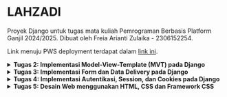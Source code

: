# LAHZADI

Proyek Django untuk tugas mata kuliah Pemrograman Berbasis Platform Ganjil 2024/2025. Dibuat oleh Freia Arianti Zulaika - 2306152254.

Link menuju PWS deployment terdapat dalam [link ini](http://freia-arianti-lahzadi.pbp.cs.ui.ac.id/).

<details>
<Summary><b>Tugas 2: Implementasi Model-View-Template (MVT) pada Django</b></Summary>

### Langkah Implementasi Checklist
Implementasi dari checklist pada tugas 2:
#### Membuat sebuah proyek Django baru
1. Membuat direktori bernama “lahzadi” dalam direktori lokal dan masuk ke dalam direktori tersebut
2. Membuat _virtual environment_ dalam direktori tersebut menggunakan perintah berikut:
    ```
    py -m venv env
    ```
3. Melakukan aktivasi _virtual environment_ menggunakan perintah berikut:
    ```
    env\Scripts\activate
    ```
4. Di dalam direktori tersebut, membuat file berjudul “requirements.txt” yang berisi:
   ```
    django
    gunicorn
    whitenoise
    psycopg2-binary
    requests
    urllib3
    ```
5. Melakukan instalasi terhadap _dependencies_ menggunakan perintah berikut:
    ```
    pip install -r requirements.txt
    ```
6. Membuat project Django bernama 'lahzadi' menggunakan perintah berikut:
    ```
    django-admin startproject lahzadi .
    ```
7. Membuat repositori baru di GitHub dengan nama 'lahzadi'
8. Menginisiasi direktori lokal “lahzadi” sebagai repositori git menggunakan perintah berikut:
   ```
    git init
    ```
9. Menambahkan berkas .gitignore
10. Membuat _branch_ utama baru bernama 'main' dengan menggunakan perintah berikut:
    ```
    git branch -M main
    ```
11. Menghubungkan direktori lokal dengan repositori GitHub dengan menggunakan perintah berikut:
    ```
    git remote add origin https://github.com/freiazulaika/lahzadi.git
    ```
11. Melakukan _add_, _commit_, dan _push_ dari direktori lokal ke repositori GitHub
    
####  Membuat aplikasi dengan nama main pada proyek tersebut
1. Masih dalam direkotri yang sama, membuat aplikasi bernama 'main' menggunakan perintah berikut:
    ```
    python manage.py startapp main
    ```
2. Menambahkan 'main' ke INSTALLED_APPS di dalam berkas settings.py

#### Membuat model pada aplikasi main dengan nama Product dan memiliki atribut wajib (name, price, description)
1. Pada berkas models.py di dalam direktori aplikasi 'main', menambahkan class 'Product' dengan atribut name, price, description, stock, note, dan size
2. Melakukan makemigrations menggunakan perintah berikut:
   ```
   python manage.py makemigrations
   ```
3. Melakukan migration menggunakan perintah berikut:
   ```
   python manage.py migrate
   ```

#### Membuat sebuah fungsi pada views.py
1. Membuat direktori bernama 'template' di dalam direktori aplikasi 'main' dan membuat berkas baru bernama 'main.html'
2. Di dalam berkas 'main.html', menambahkan nama toko, nama, dan kelas
3. Dalam berkas views.py di dalam direktori aplikasi 'main', menambahkan fungsi bernama 'show_main' yang berisi dictionary yang berisi data (nama dan kelas) yang akan dihubungkan ke tampilan. Fungsi ini akan mengembalikan untuk me-_render_ tampilan di berkas main.html

#### Melakukan routing pada proyek agar dapat menjalankan aplikasi main dan membuat sebuah routing pada urls.py aplikasi main
1. Membuat berkas 'urls.py' di direktori aplikasi 'main' dan menambahkan isi:
   ```
    from django.urls import path
    from main.views import show_main

    app_name = 'main'

    urlpatterns = [
        path('', show_main, name='show_main'),
    ]
    ```
2. Membuka berkas 'urls.py' di direktori proyek 'lahzadi' dan menambahkan isi:
    ```
    from django.contrib import admin
    from django.urls import path, include
    
    urlpatterns = [
        path('admin/', admin.site.urls),
        path('', include('main.urls')),
    ]
     ```
#### Melakukan deployment ke PWS
1. Masuk ke dalam _website_ PWS dan membuat proyek baru bernama 'lahzadi'
2. Menambahkan url _deployment_ PWS di dalam berkas settings.py di proyek 'lahzadi'
3. Melakukan _add_, _commit_, dan _push_ ke GitHub
4. Melakukan perintah pada _Project Command_ di PWS
5. Tunggu hasil proyek hingga menunjukkan status _successful_

### Bagan
![bagan](https://github.com/user-attachments/assets/1bcf8685-3f62-4cf1-a02e-1859d55bfd96)

### Fungsi git dalam pengembangan perangkat lunak
Fungsi git dalam pengembangan perangkat lunak:
* Git dapat membantu kita dalam mengelompokkan dan melacak perubahan kode yang dilakukan.
* Git memudahkan dalam berkolaborasi dengan banyak pengembang melalui kemampuannya seperti mengelola project/kode dalam branch yang berbeda, sehingga tidak mengganggu kode di branch utama.

### Mengapa framework Django dijadikan permulaan pembelajaran pengembangan perangkat lunak?
Django dijadikan permulaan dalam pembelajaran pengembangan perangkat lunak karena Django menggunakan bahasa Python yang relatif sederhana dan mudah dipahami. Selain itu, Django juga sudah menyediakan banyak fitur bawaan yang memudahkan dalam pengembangan aplikasi web dengan cepat. Django memiliki struktur yang terorganisasi dan memiliki bentuk Model-View-Template (MVT) yang memudahkan pengembang dalam membangun dan mengelola aplikasi web. Django juga dapat menangani pengembangan aplikasi yang kompleks serta memiliki fitur keamanan yang baik.

### Mengapa model pada Django disebut sebagai ORM?
Model di Django disebut sebagai ORM (Object-Relational Mapping) karena berfungsi sebagai jembatan antara objek Python dan tabel dalam database. Dengan ORM, pengembang dapat mengelola database menggunakan kode Python tanpa harus menulis _query_ SQL. Django mengubah atribut dalam kelas Python menjadi kolom-kolom di tabel database, sehingga interaksi dengan database jadi lebih mudah. ORM ini otomatis menerjemahkan operasi Python menjadi perintah SQL, sehingga proses mengelola data lebih sederhana dan teratur.

</details>

<details>
<Summary><b>Tugas 3: Implementasi Form dan Data Delivery pada Django</b></Summary>
    
### Jelaskan mengapa kita memerlukan data delivery dalam pengimplementasian sebuah platform?
Dalam proses pengimplementasian platform, data delivery menjadi penting karena memudahkan komunikasi antara klien, server, dan sistem lainnya. Proses ini memastikan bahwa informasi dapat dikirim dengan cepat, aman, dan efisien. Tanpa data delivery yang baik, platform akan terasa lambat dan tidak efisien, sehingga dapat mengurangi minat pengguna.

### Menurutmu, mana yang lebih baik antara XML dan JSON? Mengapa JSON lebih populer dibandingkan XML?
Menurut saya, JSON lebih baik dan lebih populer daripada XML karena JSON memiliki struktur dan tampilan yang sederhana, sehingga lebih mudah dibaca oleh manusia. Selain itu, pemrosesan JSON juga cenderung lebih cepat dan lebih efisien untuk pertukaran data karena memiliki kompleksitas yang lebih rendah dibandingkan dengan XML.

###  Jelaskan fungsi dari method is_valid() pada form Django dan mengapa kita membutuhkan method tersebut?
Method is_valid() pada form Django digunakan untuk mengetahui validitas/kebenaran data yang dimasukkan. Jika data yang dimasukkan sesuai dengan persyaratan yang ada di form (misal tipe data, panjang data), maka is_valid() akan bernilai True dan sebaliknya. Method ini dibutuhkan karena dapat mengetahui dan memastikan data yang mau dimasukkan ke database sudah benar. Selain itu, method ini juga mempermudah pengelolaan jika ada error ketika data yang dimasukkan tidak sesuai.

### Mengapa kita membutuhkan csrf_token saat membuat form di Django? Apa yang dapat terjadi jika kita tidak menambahkan csrf_token pada form Django? Bagaimana hal tersebut dapat dimanfaatkan oleh penyerang?
csrf_token penting untuk melindungi aplikasi web dari serangan _Cross-Site Request Forgery (CSRF)_, di mana penyerang dapat membuat pengguna yang telah terautentikasi mengirimkan permintaan berbahaya ke server tanpa sepengetahuan mereka. Tanpa csrf_token, server tidak dapat membedakan antara request asli dan request berbahaya, sehingga penyerang dapat menyalahgunakan sesi pengguna untuk melakukan tindakan yang tidak diinginkan. Sehingga, csrf_token berperan untuk memastikan bahwa setiap request berasal dari sumber yang sah dan aman.

### Jelaskan bagaimana cara kamu mengimplementasikan checklist di atas secara step-by-step (bukan hanya sekadar mengikuti tutorial).
1. Membuat direktori bernama _templates_ di dalam _main directory_
2. Membuat berkas base.html di dalam direktori tersebut
3. Menambahkan kode berikut di dalam file base.html:
```
<!DOCTYPE html>
<html lang="en">

<head>
    <meta charset="UTF-8">
    <meta name="viewport" content="width=device-width, initial-scale=1.0">
    {% block meta %} {% endblock meta %}
    <title>LAHZADI</title>
</head>

<body>
    {% block content %} {% endblock content %}
</body>

</html>
```
4. Pada berkas settings.py di direktori proyek lahzadi, menambahkan kode berikut di dalam variabel TEMPLATES
```
'DIRS': [BASE_DIR / 'templates']
```
5. Mengubah kode di berkas main.html yang berada di path main/templates/ dengan kode berikut:
```
{% extends 'base.html' %}
{% block content %}

<h1>LAHZADI</h1>

<h5>Name: </h5>
<p>{{ name }}
<p>
<h5>Class: </h5>
<p>{{ kelas }}
<p>

{% endblock content %}
```
6. Menambahkan kode berikut di bagian atas dari berkas models.py di subdirektori main/:
```
import uuid
```
7. Melakukan migrasi
8. Membuat berkas di direktori main dengan nama forms.py dan mengisi dengan kode berikut:
```
from django.forms import ModelForm
from main.models import Product

class ProductForm(ModelForm):
    class Meta:
        model = Product
        fields = ["name", "price", "description", "stock", "size"]
```
9. Menambahkan kode berikut di dalam berkas views.py yang ada di direktori main:
```
from django.shortcuts import render, redirect
```
10. Di dalam views.py, menambahkan fungsi berikut:
```
def create_product_entry(request):
    form = ProductForm(request.POST or None)

    if form.is_valid() and request.method == "POST":
        form.save()
        return redirect('main:show_main')

    context = {'form': form}
    return render(request, "create_product_entry.html", context)
```
11. Mengubah fungsi show_main di dalam berkas yang sama menjadi:
```
def show_main(request):
    product_entries = Product.objects.all()
    context = {
        'name': 'Freia Arianti Zulaika',
        'kelas' : 'PBP C',
        'product_entries' : product_entries,
    }

    return render(request, "main.html", context)
```
12. Membuat berkas create_product_entry.html pada direktori main/templates dan mengisi dengan kode berikut:
```
{% extends 'base.html' %}
{% block content %}
<h1>Add New Product Entry</h1>

<form method="POST">
    {% csrf_token %}
    <table>
        {{ form.as_table }}
        <tr>
            <td></td>
            <td>
                <input type="submit" value="Add Product Entry" />
            </td>
        </tr>
    </table>
</form>

{% endblock %}
```
13. Menambahkan kode berikut ke dalam {% block content %} di berkas main.html dalam path main/templates:
```
{% extends 'base.html' %}
{% block content %}

<h1>LAHZADI</h1>

<h5>Name: </h5>
<p>{{ name }}
<p>
<h5>Class: </h5>
<p>{{ kelas }}
<p>

    {% if not product_entries %}
<p>Belum ada data produk pada Lahzadi.</p>
{% else %}
<table>
    <tr>
        <th>Name</th>
        <th>Price</th>
        <th>Description</th>
        <th>Stock</th>
        <th>Size</th>
    </tr>

    {% comment %} Berikut cara memperlihatkan data produk di bawah baris ini
    {% endcomment %}
    {% for product_entry in product_entries %}
    <tr>
        <td>{{product_entry.name}}</td>
        <td>{{product_entry.price}}</td>
        <td>{{product_entry.description}}</td>
        <td>{{product_entry.stock}}</td>
        <td>{{product_entry.size}}</td>
    </tr>
    {% endfor %}
</table>
{% endif %}

<br />

<a href="{% url 'main:create_product_entry' %}">
    <button>Add New Product Entry</button>
</a>
{% endblock content %}
```
14. Membuat show_xml, show_json, show_xml_by_id, dan show_json_by_id di views.py untuk mengembalikan hasil response:
```
def show_xml(request):
    data = Product.objects.all()
    return HttpResponse(serializers.serialize("xml", data), content_type="application/xml")

def show_json(request):
    data = Product.objects.all()
    return HttpResponse(serializers.serialize("json", data), content_type="application/json")

def show_xml_by_id(request, id):
    data = Product.objects.filter(pk=id)
    return HttpResponse(serializers.serialize("xml", data), content_type="application/xml")

def show_json_by_id(request, id):
    data = Product.objects.filter(pk=id)
    return HttpResponse(serializers.serialize("json", data), content_type="application/json")
```
15. Melakukan routing di urls.py di direktori main:
```
from django.urls import path
from main.views import show_main, create_product_entry, show_xml, show_json, show_xml_by_id, show_json_by_id

app_name = 'main'

urlpatterns = [
    path('', show_main, name='show_main'),
    path('create-product-entry', create_product_entry, name='create_product_entry'),
    path('xml/', show_xml, name='show_xml'),
    path('json/', show_json, name='show_json'),
    path('xml/<str:id>/', show_xml_by_id, name='show_xml_by_id'),
    path('json/<str:id>/', show_json_by_id, name='show_json_by_id'),
]
```

### Mengakses Menggunakan Postman
## XML
![XML](https://github.com/user-attachments/assets/68c722b5-03e7-488e-b2e0-b4eb19f41507)
## JSON
![JSON](https://github.com/user-attachments/assets/544f1ce5-fd06-4242-930d-830621e52e8b)
## XML by id
![XML by id](https://github.com/user-attachments/assets/fd8d2f2c-235d-41f2-a84e-903e5765890a)
## JSON by id
![JSON by id](https://github.com/user-attachments/assets/5a3601e5-7ac9-472f-9dd0-02bda01388ab)

</details>

<details>
<Summary><b>Tugas 4: Implementasi Autentikasi, Session, dan Cookies pada Django</b></Summary>

### Apa perbedaan antara HttpResponseRedirect() dan redirect()?
Secara umum, HttpResponseRedirect() dan redirect() memiliki fungsi dalam mengalihkan ke URL tertentu. Perbedaan di antara keduanya adalah:
* HttpResponseRedirect(): memerlukan URL yang jelas dan lengkap (full URL atau relative path).
* redirect(): menerima URL, nama view, atau objek model, sehingga lebih fleksibel dan lebih mudah digunakan.

### Jelaskan cara kerja penghubungan model Product dengan User!
Model Product dihubungkan dengan User menggunakan <b>ForeignKey</b>, yang dapat menghubungkan setiap objek Product dengan satu pengguna. 
```
from django.db import models
import uuid
from django.contrib.auth.models import User

class Product(models.Model):
    id = models.UUIDField(primary_key=True, default=uuid.uuid4, editable=False)
    name = models.CharField(max_length=255)
    price = models.IntegerField()
    description = models.TextField()
    stock = models.IntegerField()
    size = models.IntegerField()
    user = models.ForeignKey(User, on_delete=models.CASCADE)
```
Pada ForeignKey, on_delete=models.CASCADE memastikan bahwa jika pengguna dihapus, semua produk yang dimiliki pengguna tersebut juga akan dihapus. Satu User bisa memiliki lebih dari satu produk, sementara setiap Product hanya dapat dimiliki oleh satu User.

### Apa perbedaan antara authentication dan authorization, apakah yang dilakukan saat pengguna login? Jelaskan bagaimana Django mengimplementasikan kedua konsep tersebut.
* Authentication merupakan proses untuk mengenali atau memverifikasi identitas pengguna.
* Authorization merupakan proses untuk menentukan aksesabilitas pengguna berdasarkan peran yang dimiliki. 

Dalam konteks login, kedua proses tersebut diperlukan karena saling melengkapi dan memiliki fungsinya masing-masing. Di Django, proses authentication dilakukan dengan memanfaatkan sistem autentikasi bawaan (django.contrib.auth) yang menyediakan fungsi seperti authenticate(), login(), dan logout(). Sedangkan, authorization dilakukan dengan sistem Permissions dan Groups, menggunakan dekorator seperti @permission_required dan mendefinisikan izin pada model.

### Bagaimana Django mengingat pengguna yang telah login? Jelaskan kegunaan lain dari cookies dan apakah semua cookies aman digunakan?
Django mengingat pengguna yang telah login menggunakan session. Setelah pengguna berhasil login, session ID akan disimpan di cookie di dalam browser pengguna. Dalam cookie, Django hanya menyimpan session ID dan tidak menyimpan informasi seperti password. Data session disimpan di server. Fungsi lain dari cookie yaitu untuk menyimpan preferensi pengguna dan melacak perilaku pengguna. Dari semua kelebihan yang ada, cookie memiliki kekurangan yang perlu diperhatikan. Jika tidak dikelola dengan baik, cookie menjadi rentan terhadap serangan seperti XSS atau CSRF. Untuk meningkatkan keamanan, sangat perlu untuk memanfaatkan fitur seperti HttpOnly untuk mencegah akses JavaScript ke cookie, Secure untuk memastikan cookie dikirim melalui HTTPS, dan SameSite untuk membatasi pengiriman cookie antarsitus.

### Implementasi _checklist_
#### Implementasi fungsi registrasi, login, dan logout.

1. Pertama, saya mengimpor modul yang diperlukan dalam pembuatan fungsi dan form registrasi di dalam berkas `views.py` di direktori `main`. Dua modul yang saya impor yaitu `messages`untuk menampilkan pesan sukses dan `UserCreationForm` sebagai form dalam registrasi akun. 

```
from django.contrib import messages
from django.contrib.auth.forms import UserCreationForm

def register(request):
    form = UserCreationForm()

    if request.method == "POST":
        form = UserCreationForm(request.POST)
        if form.is_valid():
            form.save()
            messages.success(request, 'Your account has been successfully created!')
            return redirect('main:login')
    context = {'form':form}
    return render(request, 'register.html', context)
```

2. Selanjutnya, saya membuat berkas `register.html` di dalam direktori `main/templates/` dengan isi kode berikut:
```
{% extends 'base.html' %}

{% block meta %}
<title>Register</title>
{% endblock meta %}

{% block content %}

<div class="login">
    <h1>Register</h1>

    <form method="POST">
        {% csrf_token %}
        <table>
            {{ form.as_table }}
            <tr>
                <td></td>
                <td><input type="submit" name="submit" value="Daftar" /></td>
            </tr>
        </table>
    </form>

    {% if messages %}
    <ul>
        {% for message in messages %}
        <li>{{ message }}</li>
        {% endfor %}
    </ul>
    {% endif %}
</div>

{% endblock content %}
```

Kode ini digunakan untuk menampilkan halaman registrasi menggunakan form yang dirender menggunakan `form.as_table`.

3. Setelah membuat fungsi registrasi, saya membuat fungsi login. Di dalam berkas `views.py`, saya melakukan impor modul-modul yang diperlukan di dalam fungsi login yaitu `AuthenticationForm`, `authenticate`, dan `login`. Kemudian, saya menambahkan fungsi berikut (fungsi `login_user`) di dalam berkas yang sama:
```
def login_user(request):
   if request.method == 'POST':
      form = AuthenticationForm(data=request.POST)

      if form.is_valid():
        user = form.get_user()
        login(request, user)
        response = HttpResponseRedirect(reverse("main:show_main"))
        response.set_cookie('last_login', str(datetime.datetime.now()))
        return response

   else:
      form = AuthenticationForm(request)
   context = {'form': form}
   return render(request, 'login.html', context)
```

4. Saya membuat fungsi login, saya membuat halaman untuk menampilkan fungsi login tersebut dengan membuat berkas `login.html` di dalam direktori `main/templates/` berisi kode berikut:
```
{% extends 'base.html' %}

{% block meta %}
<title>Login</title>
{% endblock meta %}

{% block content %}
<div class="login">
    <h1>Login</h1>

    <form method="POST" action="">
        {% csrf_token %}
        <table>
            {{ form.as_table }}
            <tr>
                <td></td>
                <td><input class="btn login_btn" type="submit" value="Login" /></td>
            </tr>
        </table>
    </form>

    {% if messages %}
    <ul>
        {% for message in messages %}
        <li>{{ message }}</li>
        {% endfor %}
    </ul>
    {% endif %} Don't have an account yet?
    <a href="{% url 'main:register' %}">Register Now</a>
</div>

{% endblock content %}
```

5. Untuk membuat fungsi `logout`, saya melakukan impor modul-modul yang diperlukan di dalam fungsi `logout` yaitu `logout` di berkas `views.py`. Di dalam berkas yang sama, saya membuat fungsi `logout` seperti di kode berikut:
```
from django.contrib.auth import logout
def logout_user(request):
    logout(request)
    return redirect('main:login')
```

6. Saya menambahkan button `logout` di berkas `main.html` di direktori `main/templates/`

```
<a href="{% url 'main:logout' %}">
  <button>Logout</button>
</a>
```

7. Terakhir, saya melakukan routing url untuk fungsi `registrasi`, `login`, dan `logout` dengan menambahkan kode berikut di dalam berkas `urls.py` di direktori `main`:
```
urlpatterns = [
    ...
    path('register/', register, name='register'),
    path('login/', login_user, name='login'),
    path('logout/', logout_user, name='logout'),
]
```

#### Implementasi pembuatan dua akun dan masing-masing tiga _dummy_ data
1. Pertama, saya menjalankan perintah `python manage.py runserver` di terminal.
2. Saya membuka `http://localhost:8000/` di browser
3. Saya melakukan registrasi untuk dua akun.
4. Di tiap akun-nya, saya memasukan tiga data

#### Implementasi menghubungkan model `Product` dengan `User`
1. Saya mengimpor modul `User` di berkas `models.py` yang ada di direktori `main` dengan menambahkan kode berikut:
```
from django.contrib.auth.models import User
```

2. Di dalam berkas yang sama, saya menambahkan ForeignKey di class `Product` dengan menambahkan kode berikut:
```
class Product(models.Model):
    ...
    user = models.ForeignKey(User, on_delete=models.CASCADE)
```

3. Di berkas `views.py` di direktori `main`, saya mengubah fungsi `create_product_entry` menjadi sebagai berikut:
```
def create_product_entry(request):
    form = ProductForm(request.POST or None)

    if form.is_valid() and request.method == "POST":
        product_entry = form.save(commit=False)
        product_entry.user = request.user
        product_entry.save()
        return redirect('main:show_main')

    context = {'form': form}
    return render(request, "create_product_entry.html", context)
```
Pada kode ini, objek yang sudah dibuat melalui form tidak langsung disimpan di database. Sehingga, kita dapat mengubah/memodifikasi objek tersebut sebelum disimpan di database.

4. Masih di berkas yang sama, saya mengubah nilai dari `product_entries` dan `context` yang ada di fungsi `show_main` menjadi:
```
def show_main(request):
    product_entries = Product.objects.filter(user=request.user)
    context = {
        'name': request.user.username,
        ...
    }

    return render(request, "main.html", context)
```

5. Selanjutnya, saya melakukan migrasi
```
python manage.py makemigrations
python manage.py migrate
```

6. Terakhir, di berkas `settings.py` di subdirektori `lahzadi`, saya mengubah variabel `DEBUG` dan melakukan impor seperti berikut:
```
import os
...
PRODUCTION = os.getenv("PRODUCTION", False)
DEBUG = not PRODUCTION
...
```

#### Implementasi tampilan detail informasi pengguna yang sedang logged in dan cookies
1. Di berkas `views.py` yang ada di direktori `main`, saya melakukan impor dan menambahkan kode di fungsi `login_user` pada blok `form.is_valid()` sehingga menjadi seperti berikut:
```
import datetime
from django.http import HttpResponseRedirect
from django.urls import reverse
...
def login_user(request):
   ...
      if form.is_valid():
        user = form.get_user()
        login(request, user)
        response = HttpResponseRedirect(reverse("main:show_main"))
        response.set_cookie('last_login', str(datetime.datetime.now()))
        return response

   ...
...
```

2. Kemudian, di fungsi `show_main`, saya menambahkan kode berikut di dalam `context` :
```
context = {
...
        ...
        'last_login': request.COOKIES['last_login'],
    }
...
```

3. Di fungsi `logout_user`, saya memodifikasi kode menjadi seperti kode berikut:
```
def logout_user(request):
    logout(request)
    response = HttpResponseRedirect(reverse('main:login'))
    response.delete_cookie('last_login')
    return response
```

4. Selanjutnya, di akhir berkas `main.html`, saya menambahkan kode berikut untuk menampilkan data login terakhir:
```
...
<h5>Sesi terakhir login: {{ last_login }}</h5>
```
</details>

<details>
<Summary><b>Tugas 5: Desain Web menggunakan HTML, CSS dan Framework CSS</b></Summary>

### Urutan prioritas _CSS Selector_ pada HTML
Secara garis besar, CSS Selector terbagi atas 4 bagian. Jika diurutkan dari prioritas tertinggi, maka:

1. Inline Styles
Inline style terdapat pada elemen HTML dengan tanda style=“…”. Contohnya `<p style=“color:red;”>Contoh</p>`

2. ID Selector (#)
ID Selector ditandai dengan adanya tanda #. ID selector ini memiliki prioritas yang lebih tinggi dari class atau elemen. Contoh:
```
#option{
    color: red;
}
```

3. Class Selector (.)
Class selector ditandai dengan adanya tanda (.). ID selector ini memiliki prioritas yang lebih tinggi dari tag HTML. Contoh:
```
.option{
    color: red;
}
```

4. Tag Selector
ID Selector ini memiliki urutan terrendah. Ditandai dengan penggunaan elemen tag HTML. Contoh:
```
p, h2{
    color: red;
}
```

5. Important Rule
Ditandai dengan adanya tanda `!important`. Dapat mendahulukan urutan prioritas suatu properti tanpa memperhatikan urutan ID Selector di atas.

### _Responsive Design_ dalam pengembangan web
_Responsive design_ sangat penting untuk diperhatikan karena pengaksesan suatu website oleh pengguna tidak hanya melalui _desktop_, namun juga dapat melalui device-device lain seperti _smartphone_, tablet, dan lain sebagainya. Dengan adanya _responsive design_, pengguna dapat menggunakan _website_ dengan tampilan yang konsisten dan dapat mendapatkan pengalaman yang baik dalam menjalankan _website_ tersebut. 

Contoh aplikasi yang sudah menerapkan responsive design adalah <b>Pinterest</b> dan aplikasi yang belum menerapkan responsive design adalah <b>SIAKNG</b>.

### Perbedaan antara margin, border, dan padding, serta pengaplikasiannya
* Margin adalah ruang kosong di luar elemen yang berfungsi sebagai pemisah antarelemen.
* Border adalah garis pembatas yang mengelilingi elemen, terletak di antara margin dan padding.
* Padding adalah ruang kosong di dalam elemen, terletak di antara elemen dan border.
```
.box{
    border: 10px;
    padding: 15px;
    margin: 20px;
}
```

sumber: https://www.pluralsight.com/blog/creative-professional/whats-difference-margin-padding

### Konsep flex box dan grid layout di CSS

* Flex box (flexible box) adalah salah satu model layout yang dimiliki CSS. Model layout ini mengatur letak elemen dalam satu dimensi (secara horizontal/kolom atau vertikal/baris). Kegunaan dari flex box adalah elemen-elemen dapat menyesuaikan ukurannya sesuai dengan batas ruang yang diberikan.

```
.container{
    display: flex;
    justify-content: space-around;
}
```

* CSS grid adalah model layout CSS yang mengatur letak elemen dalam dua dimensi (horizontal/kolom atau vertikal/baris). Kegunaan dari CSS grid yaitu dapat membuat tata letak yang responsif dan kompleks dengan mudah.
```
.grid-container {
    display: grid;
    grid-template-columns: 1fr 2fr 1fr;
    grid-template-rows: auto;
    }
```

### Implementasi _checklist_
#### Menambahkan fitur _edit product_
1. Pertama, saya menyambungkan tailwind ke aplikasi saya dengan menambahkan kode berikut di bagian head berkas `base.html` di direktori templates.
```
<script src="https://cdn.tailwindcss.com">
</script>
```

2. Di berkas `views.py`, saya menambahkan fungsi berikut:
```
def edit_product(request, id):
    mood = Product.objects.get(pk = id)
    form = ProductForm(request.POST or None, instance=mood)

    if form.is_valid() and request.method == "POST":
        form.save()
        return HttpResponseRedirect(reverse('main:show_main'))

    context = {'form': form}
    return render(request, "edit_product.html", context)
```

3. Saya membuat berkas baru bernama `edit_product.html` di subdirektori `main/templates`. Kemudian, saya mengisi berkas tersebut dengan kode berikut:
```
{% extends 'base.html' %}

{% load static %}

{% block content %}

<h1>Edit Mood</h1>

<form method="POST">
    {% csrf_token %}
    <table>
        {{ form.as_table }}
        <tr>
            <td></td>
            <td>
                <input type="submit" value="Edit Mood"/>
            </td>
        </tr>
    </table>
</form>

{% endblock %}
```

4. Selanjutnya, di berkas `main.html`, saya menambahkan kode berikut untuk memunculkan tombol edit:
```
    <td>
        <a href="{% url 'main:edit_product' product_entry.pk %}">
            <button>
                Edit
            </button>
        </a>
    </td>
```

5. Menambahkan import reverse di `views.py`
6. Melakukan routing url di `urls.py` dan menambahkan import `edit_product`.
7. Menambahkan path berikut ke `urlpatterns`:
```
...
path('edit-product/<uuid:id>', edit_product, name='edit_product'),
```

#### Menambahkan fitur _delete product_
1. Di berkas `views.py`, saya membuat _function_ baru bernama `delete_product` yang berisi kode berikut:
```
def delete_product(request, id):
    product = Product.objects.get(pk = id)
    product.delete()
    return HttpResponseRedirect(reverse('main:show_main'))
```

2. Selanjutnya, saya melakukan routing url di `urls.py` dengan meng-import `delete_product` dan menambahkan path berikut di `urlspattern`:
```
...
    path('delete/<uuid:id>', delete_product, name='delete_product'),
```

3. Di berkas `main.html`, saya menambahkan kode berikut untuk memunculkan button delete di tampilan halaman:
```
    <td>
        <a href="{% url 'main:delete_product' product_entry.pk %}">
            <button>
                Delete
            </button>
        </a>
    </td>
```

#### Kustomisasi desain pada template HTML menggunakan Tailwind
#####  Kustomisasi halaman login, register, dan tambah product
1. Pertama, saya membuat direktori baru di root directory yaitu direktori `static/css` dan membuat berkas `global.css` di dalamnya.

2. Kemudian, saya menghubungakan `global.css` dan script _Tailwind_ ke `base.html` dengan mengubah isi berkas `base.html` seperti berikut:
```
{% load static %}
<!DOCTYPE html>
<html lang="en">
  <head>
    <meta charset="UTF-8" />
    <meta name="viewport" content="width=device-width, initial-scale=1.0" />
    {% block meta %} {% endblock meta %}
    <script src="https://cdn.tailwindcss.com"></script>
    <link rel="stylesheet" href="{% static 'css/global.css' %}"/>
  </head>
  <body>
    {% block content %} {% endblock content %}
  </body>
</html>
```

Berkas login, register, dan tambah product:
* [Login](main/templates/login.html).
* [Register](main/templates/register.html).
* [Add Product](main/templates/create_product.html).

#### Membuat Navigation Bar
Saya membuat berkas bernama `navbar.html` di direktori `templates/`. Berkas dari navbar terdapat di halaman [ini](templates/navbar.html)

#### Membuat daftar produk dan card produk
Saya membuat berkas bernama `card_product.html` di direktori `main/templates/`. Berkas dari card product terdapat di halaman [ini](main/templates/create_product.html)
</details>
